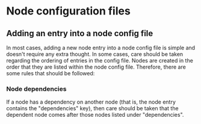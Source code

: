 # Node configuration files

## Adding an entry into a node config file
In most cases, adding a new node entry into a node config file is simple and doesn't require any
extra thought. In some cases, care should be taken regarding the ordering of entries in the config
file. Nodes are created in the order that they are listed within the node config file. Therefore,
there are some rules that should be followed:

### Node dependencies
If a node has a dependency on another node (that is, the node entry contains the "dependencies"
key), then care should be taken that the dependent node comes after those nodes listed under
"dependencies".
